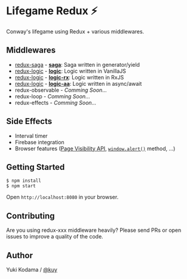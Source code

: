 # Lifegame Redux ⚡

Conway's lifegame using Redux + various middlewares.

## Middlewares

+ [redux-saga](https://github.com/yelouafi/redux-saga) - **[saga](https://github.com/kuy/lifegame-redux/tree/master/src/saga)**: Saga written in generator/yield
+ [redux-logic](https://github.com/jeffbski/redux-logic) - **[logic](https://github.com/kuy/lifegame-redux/tree/master/src/logic)**: Logic written in VanillaJS
+ [redux-logic](https://github.com/jeffbski/redux-logic) - **[logic-rx](https://github.com/kuy/lifegame-redux/tree/master/src/logic-rx)**: Logic written in RxJS
+ [redux-logic](https://github.com/jeffbski/redux-logic) - **[logic-aa](https://github.com/kuy/lifegame-redux/tree/master/src/logic-aa)**: Logic written in async/await
+ redux-observable - *Comming Soon...*
+ redux-loop - *Comming Soon...*
+ redux-effects - *Comming Soon...*

## Side Effects

+ Interval timer
+ Firebase integration
+ Browser features ([Page Visibility API](https://developer.mozilla.org/en-US/docs/Web/API/Page_Visibility_API), [`window.alert()`](https://developer.mozilla.org/en-US/docs/Web/API/Window/alert) method, ...)

## Getting Started

```
$ npm install
$ npm start
```

Open `http://localhost:8080` in your browser.

## Contributing

Are you using redux-xxx middleware heavily?
Please send PRs or open issues to improve a quality of the code.

## Author

Yuki Kodama / [@kuy](https://twitter.com/kuy)
